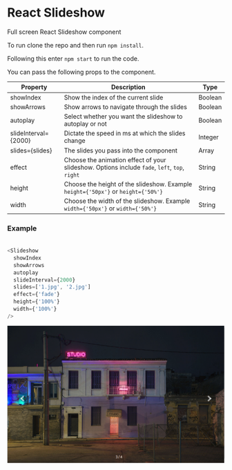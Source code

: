 # React Slideshow

Full screen React Slideshow component

To run clone the repo and then run `npm install`.

Following this enter `npm start` to run the code.

You can pass the following props to the component.

| Property | Description | Type |
|----------|-------------|------|
| showIndex | Show the index of the current slide | Boolean |
| showArrows | Show arrows to navigate through the slides | Boolean |
| autoplay | Select whether you want the slideshow to autoplay or not | Boolean |
| slideInterval={2000}| Dictate the speed in ms at which the slides change | Integer |
| slides={slides} | The slides you pass into the component | Array |
| effect |Choose the animation effect of your slideshow. Options include `fade`, `left`, `top`, `right` | String |
| height | Choose the height of the slideshow. Example `height={'50px'}` or `height={'50%'}`| String |
| width | Choose the width of the slideshow. Example `width={'50px'}` or `width={'50%'}`| String |



### Example

```js

<Slideshow
  showIndex
  showArrows
  autoplay
  slideInterval={2000}
  slides=['1.jpg', '2.jpg']
  effect={'fade'}
  height={'100%'}
  width={'100%'}
/>

```

![Alt text](/react-slideshow.png?raw=true "Optional Title")
